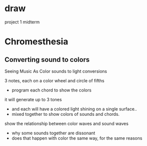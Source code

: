 # draw
project 1 midterm
# Chromesthesia
## Converting sound to colors


Seeing Music As Color 
sounds to light conversions

3 notes, each on a color wheel and circle of fifths 
- program each chord to show the colors 


it will generate up to 3 tones 
- and each will have a colored light shining on a single surface.. 
- mixed together to show colors of sounds and chords.

show the relationship between color waves and sound waves
- why some sounds together are dissonant 
- does that happen with color the same way, for the same reasons
